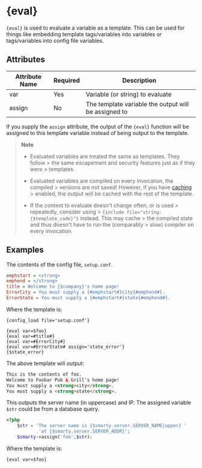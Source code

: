 # {eval}

`{eval}` is used to evaluate a variable as a template. This can be used
for things like embedding template tags/variables into variables or
tags/variables into config file variables.

## Attributes

| Attribute Name | Required | Description                                          |
|----------------|----------|------------------------------------------------------|
| var            | Yes      | Variable (or string) to evaluate                     |
| assign         | No       | The template variable the output will be assigned to |

If you supply the `assign` attribute, the output of the `{eval}`
function will be assigned to this template variable instead of being
output to the template.

> **Note**
>
> - Evaluated variables are treated the same as templates. They follow
    > the same escapement and security features just as if they were
    > templates.
>
> - Evaluated variables are compiled on every invocation, the compiled
    > versions are not saved! However, if you have [caching](../../programmers/caching.md)
    > enabled, the output will be cached with the rest of the template.
>
> - If the content to evaluate doesn't change often, or is used
    > repeatedly, consider using
    > `{include file="string:{$template_code}"}` instead. This may cache
    > the compiled state and thus doesn't have to run the (comparably
    > slow) compiler on every invocation.

## Examples

The contents of the config file, `setup.conf`.

```ini
emphstart = <strong>
emphend = </strong>
title = Welcome to {$company}'s home page!
ErrorCity = You must supply a {#emphstart#}city{#emphend#}.
ErrorState = You must supply a {#emphstart#}state{#emphend#}.
```

Where the template is:

```smarty
{config_load file='setup.conf'}

{eval var=$foo}
{eval var=#title#}
{eval var=#ErrorCity#}
{eval var=#ErrorState# assign='state_error'}
{$state_error}
```

The above template will output:

```html
This is the contents of foo.
Welcome to Foobar Pub & Grill's home page!
You must supply a <strong>city</strong>.
You must supply a <strong>state</strong>.
```

This outputs the server name (in uppercase) and IP. The assigned
variable `$str` could be from a database query.

```php
<?php
    $str = 'The server name is {$smarty.server.SERVER_NAME|upper} '
           .'at {$smarty.server.SERVER_ADDR}';
    $smarty->assign('foo',$str);
```

Where the template is:

```smarty
{eval var=$foo}
```
